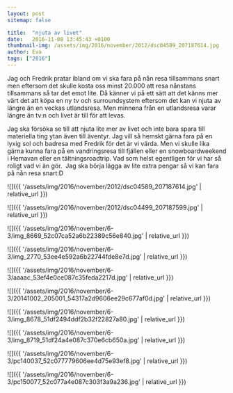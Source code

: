 ```yaml
---
layout: post
sitemap: false

title:  "njuta av livet"
date:   2016-11-08 13:45:43 +0100
thumbnail-img: /assets/img/2016/november/2012/dsc04589_207187614.jpg
author: Eva
tags: ["2016"]
---
```


Jag och Fredrik pratar ibland om vi ska fara på nån resa tillsammans snart men eftersom det skulle kosta oss minst 20.000 att resa nånstans tillsammans så tar det emot lite. Då känner vi på ett sätt att det känns mer värt det att köpa en ny tv och surroundsystem eftersom det kan vi njuta av längre än en veckas utlandsresa. Men minnena från en utlandsresa varar längre än tv:n och livet är till för att levas. 

Jag ska försöka se till att njuta lite mer av livet och inte bara spara till materiella ting ytan även till äventyr. Jag vill så hemskt gärna fara på en lyxig sol och badresa med Fredrik för det är vi värda. Men vi skulle lika gärna kunna fara på en vandringsresa till fjällen eller en snowboardweekend i Hemavan eller en tältningsroadtrip. Vad som helst egentligen för vi har så roligt vad vi än gör.  Jag ska börja lägga av lite extra pengar så vi kan fara på nån resa snart:D

![]({{ '/assets/img/2016/november/2012/dsc04589_207187614.jpg'  | relative_url }})

![]({{ '/assets/img/2016/november/2012/dsc04499_207187599.jpg'  | relative_url }})

![]({{ '/assets/img/2016/november/6-3/img_8669_52c07ca52a6b22389c56e840.jpg'  | relative_url }})

![]({{ '/assets/img/2016/november/6-3/img_2770_53ee4e592a6b22744fde8e7d.jpg'  | relative_url }})

![]({{ '/assets/img/2016/november/6-3/aaaac_53ef4e0ce087c35feda2217d.jpg'  | relative_url }})

![]({{ '/assets/img/2016/november/6-3/20141002_205001_54317a2d9606ee29c677af0d.jpg'  | relative_url }})

![]({{ '/assets/img/2016/november/6-3/img_8678_51df2494ddf2b32f22827a80.jpg'  | relative_url }})

![]({{ '/assets/img/2016/november/6-3/img_8719_51df24a4e087c370e6cb650a.jpg'  | relative_url }})

![]({{ '/assets/img/2016/november/6-3/pc140037_52c077779606ee4d75e93ef8.jpg'  | relative_url }})

![]({{ '/assets/img/2016/november/6-3/pc150077_52c077a4e087c303f3a9a236.jpg'  | relative_url }})

